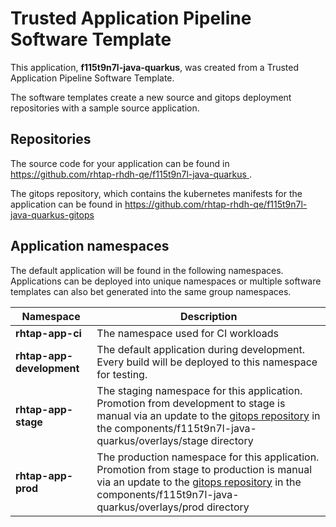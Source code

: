 # Trusted Application Pipeline Software Template

This application, **f115t9n7l-java-quarkus**, was created from a Trusted Application Pipeline Software Template.

The software templates create a new source and gitops deployment repositories with a sample source application. 

## Repositories

The source code for your application can be found in [https://github.com/rhtap-rhdh-qe/f115t9n7l-java-quarkus ](https://github.com/rhtap-rhdh-qe/f115t9n7l-java-quarkus ).
 
The gitops repository, which contains the kubernetes manifests for the application can be found in 
[https://github.com/rhtap-rhdh-qe/f115t9n7l-java-quarkus-gitops ](https://github.com/rhtap-rhdh-qe/f115t9n7l-java-quarkus-gitops ) 

## Application namespaces 

The default application will be found in the following namespaces. Applications can be deployed into unique namespaces or multiple software templates can also bet generated into the same group namespaces.  

|  Namespace   |  Description   |  
| -------- | -------- |
| **rhtap-app-ci** | The namespace used for CI workloads |
| **rhtap-app-development** | The default application during development. Every build will be deployed to this namespace for testing. |
| **rhtap-app-stage** | The staging namespace for this application. Promotion from development to stage is manual via an update to the [gitops repository](https://github.com/rhtap-rhdh-qe/f115t9n7l-java-quarkus-gitops ) in the components/f115t9n7l-java-quarkus/overlays/stage directory |
| **rhtap-app-prod** | The production namespace for this application. Promotion from stage to production is manual via an update to the [gitops repository](https://github.com/rhtap-rhdh-qe/f115t9n7l-java-quarkus-gitops ) in the components/f115t9n7l-java-quarkus/overlays/prod directory |